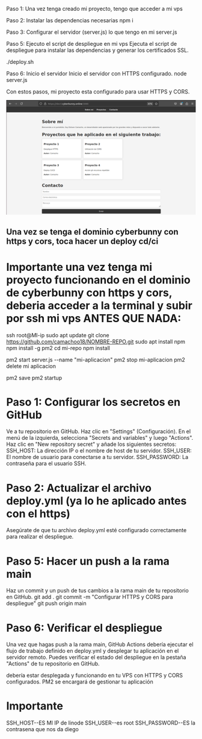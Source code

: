 Paso 1: Una vez tenga creado mi proyecto, tengo que acceder a mi vps

Paso 2: Instalar las dependencias necesarias
npm i

Paso 3: Configurar el servidor (server.js)
lo que tengo en mi server.js

Paso 5: Ejecuto el script de despliegue en mi vps 
Ejecuta el script de despliegue para instalar las dependencias y generar los certificados SSL.

./deploy.sh

Paso 6: Inicio el servidor
Inicio el servidor con HTTPS configurado.
node server.js

Con estos pasos, mi proyecto esta configurado para usar HTTPS y CORS.

![alt text](image.png)


## Una vez se tenga el dominio cyberbunny con https y cors, toca hacer un deploy cd/ci
# Importante una vez tenga mi proyecto funcionando en el dominio de cyberbunny con https y cors, deberia acceder a la terminal y subir por ssh mi vps ANTES QUE NADA:
ssh root@MI-ip
sudo apt update
git clone https://github.com/camachoo18/NOMBRE-REPO.git
sudo apt install npm
npm install -g pm2
cd mi-repo
npm install

pm2 start server.js --name "mi-aplicacion"
pm2 stop mi-aplicacion
pm2 delete mi aplicacion

pm2 save
pm2 startup

# Paso 1: Configurar los secretos en GitHub
Ve a tu repositorio en GitHub.
Haz clic en "Settings" (Configuración).
En el menú de la izquierda, selecciona "Secrets and variables" y luego "Actions".
Haz clic en "New repository secret" y añade los siguientes secretos:
SSH_HOST: La dirección IP o el nombre de host de tu servidor.
SSH_USER: El nombre de usuario para conectarse a tu servidor.
SSH_PASSWORD: La contraseña para el usuario SSH.

# Paso 2: Actualizar el archivo deploy.yml (ya lo he aplicado antes con el https)
Asegúrate de que tu archivo deploy.yml esté configurado correctamente para realizar el despliegue.

# Paso 5: Hacer un push a la rama main
Haz un commit y un push de tus cambios a la rama main de tu repositorio en GitHub.
git add .
git commit -m "Configurar HTTPS y CORS para despliegue"
git push origin main

# Paso 6: Verificar el despliegue
Una vez que hagas push a la rama main, GitHub Actions debería ejecutar el flujo de trabajo definido en deploy.yml y desplegar tu aplicación en el servidor remoto. Puedes verificar el estado del despliegue en la pestaña "Actions" de tu repositorio en GitHub.

 debería estar desplegada y funcionando en tu VPS con HTTPS y CORS configurados. PM2 se encargará de gestionar tu aplicación


# Importante
SSH_HOST--ES MI IP de linode
SSH_USER--es root
SSH_PASSWORD--ES la contrasena que nos da diego
